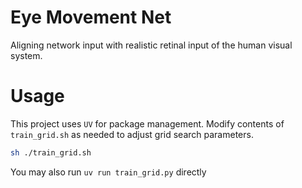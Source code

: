 # Eye Movement Net
Aligning network input with realistic retinal input of the human visual system.

# Usage
This project uses `UV` for package management. Modify contents of `train_grid.sh` as needed to adjust grid search parameters.
```bash
sh ./train_grid.sh
```
You may also run `uv run train_grid.py` directly